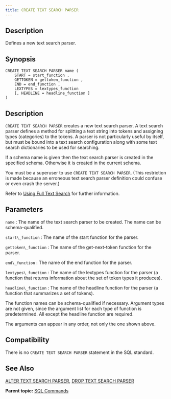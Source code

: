```yaml
---
title: CREATE TEXT SEARCH PARSER 
---
```


## <a id="Description"></a>Description 

Defines a new text search parser.

## <a id="Synopsis"></a>Synopsis 

``` {#sql_command_synopsis}
CREATE TEXT SEARCH PARSER name (
    START = start_function ,
    GETTOKEN = gettoken_function ,
    END = end_function ,
    LEXTYPES = lextypes_function
    [, HEADLINE = headline_function ]
)
```

## <a id="section3"></a>Description 

`CREATE TEXT SEARCH PARSER` creates a new text search parser. A text search parser defines a method for splitting a text string into tokens and assigning types \(categories\) to the tokens. A parser is not particularly useful by itself, but must be bound into a text search configuration along with some text search dictionaries to be used for searching.

If a schema name is given then the text search parser is created in the specified schema. Otherwise it is created in the current schema.

You must be a superuser to use `CREATE TEXT SEARCH PARSER`. \(This restriction is made because an erroneous text search parser definition could confuse or even crash the server.\)

Refer to [Using Full Text Search](../../admin_guide/textsearch/full-text-search.html#full-text-search) for further information.

## <a id="section4"></a>Parameters 

`name`
:   The name of the text search parser to be created. The name can be schema-qualified.

`start\_function`
:   The name of the start function for the parser.

`gettoken\_function`
:   The name of the get-next-token function for the parser.

`end\_function`
:   The name of the end function for the parser.

`lextypes\_function`
:   The name of the lextypes function for the parser \(a function that returns information about the set of token types it produces\).

`headline\_function`
:   The name of the headline function for the parser \(a function that summarizes a set of tokens\).

The function names can be schema-qualified if necessary. Argument types are not given, since the argument list for each type of function is predetermined. All except the headline function are required.

The arguments can appear in any order, not only the one shown above.

## <a id="section7"></a>Compatibility 

There is no `CREATE TEXT SEARCH PARSER` statement in the SQL standard.

## <a id="section8"></a>See Also 

[ALTER TEXT SEARCH PARSER](ALTER_TEXT_SEARCH_PARSER.html), [DROP TEXT SEARCH PARSER](DROP_TEXT_SEARCH_PARSER.html)

**Parent topic:** [SQL Commands](../sql_commands/sql_ref.html)

